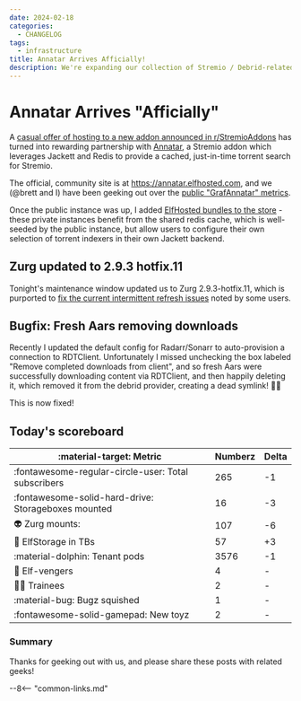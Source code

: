```yaml
---
date: 2024-02-18
categories:
  - CHANGELOG
tags:
  - infrastructure
title: Annatar Arrives Afficially!
description: We're expanding our collection of Stremio / Debrid-related addons, by sponsoring the official public Annatar instance
---
```


# Annatar Arrives "Afficially"

A [casual offer of hosting to a new addon announced in r/StremioAddons](https://www.reddit.com/r/StremioAddons/comments/1apghdn/comment/kq7uq7u/) has turned into rewarding partnership with [Annatar](https://gitlab.com/stremio-add-ons/annatar), a Stremio addon which leverages Jackett and Redis to provide a cached, just-in-time torrent search for Stremio.

The official, community site is at https://annatar.elfhosted.com, and we (\@brett and I) have been geeking out over the [public "GrafAnnatar" metrics](https://grafana.elfhosted.com/public-dashboards/c78ab8d31f084ef4bccb7017b4518588?orgId=1&refresh=30s).

Once the public instance was up, I added [ElfHosted bundles to the store](https://store.elfhosted.com/product/annatar-jackett-bundle) - these private instances benefit from the shared redis cache, which is well-seeded by the public instance, but allow users to configure their own selection of torrent indexers in their own Jackett backend.

<!-- more -->

## Zurg updated to 2.9.3 hotfix.11

Tonight's maintenance window updated us to Zurg 2.9.3-hotfix.11, which is purported to [fix the current intermittent refresh issues](https://www.reddit.com/r/debridmediamanager/comments/1atkd4s/zurg_v093hotfix11_i_think_ive_finally_resolved/) noted by some users.

## Bugfix: Fresh Aars removing downloads

Recently I updated the default config for Radarr/Sonarr to auto-provision a connection to RDTClient. Unfortunately I missed unchecking the box labeled "Remove completed downloads from client", and so fresh Aars were successfully downloading content via RDTClient, and then happily deleting it, which removed it from the debrid provider, creating a dead symlink! :man_facepalming:

This is now fixed!

## Today's scoreboard

:material-target: Metric | Numberz | Delta
---------|----------|----------
:fontawesome-regular-circle-user: Total subscribers | 265 | -1
:fontawesome-solid-hard-drive: Storageboxes mounted | 16 | -3
:alien: Zurg mounts: | 107 | -6
:floppy_disk: ElfStorage in TBs | 57 | +3
:material-dolphin: Tenant pods | 3576 | -1
:superhero: Elf-vengers | 4 | -
:student: Trainees | 2 | -
:material-bug: Bugz squished | 1 | -
:fontawesome-solid-gamepad: New toyz | 2 | -

### Summary

Thanks for geeking out with us, and please share these posts with related geeks!

--8<-- "common-links.md"